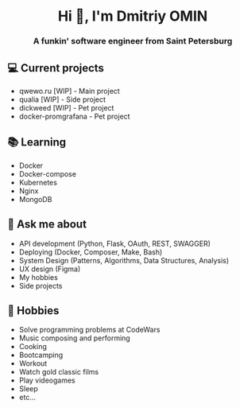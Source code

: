 <h1 align="center">Hi 👋, I'm Dmitriy OMIN</h1>
<h3 align="center">A funkin' software engineer from Saint Petersburg</h3>

## 💻 Current projects
- qwewo.ru [WIP] - Main project
- qualia [WIP] - Side project
- dickweed [WIP] - Pet project
- docker-promgrafana - Pet project

## 📚 Learning
- Docker
- Docker-compose
- Kubernetes
- Nginx
- MongoDB

## 💬 Ask me about
- API development (Python, Flask, OAuth, REST, SWAGGER)
- Deploying (Docker, Composer, Make, Bash)
- System Design (Patterns, Algorithms, Data Structures, Analysis)
- UX design (Figma)
- My hobbies
- Side projects

## 📅 Hobbies
- Solve programming problems at CodeWars
- Music composing and performing
- Cooking
- Bootcamping
- Workout
- Watch gold classic films
- Play videogames
- Sleep
- etc...
